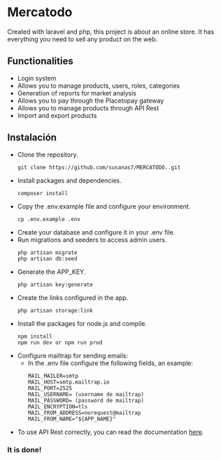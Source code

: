
# Mercatodo

Created with laravel and php, this project is about an online store. It has everything you need to sell any product on the web.

## Functionalities
- Login system
- Allows you to manage products, users, roles, categories
- Generation of reports for market analysis
- Allows you to pay through the Placetopay gateway
- Allows you to manage products through API Rest
- Import and export products

## Instalación

- Clone the repository.
    ```
    git clone https://github.com/susanas7/MERCATODO..git
    ```
- Install packages and dependencies.
    ```
    composer install
    ```
- Copy the .env.example file and configure your environment.
    ```
    cp .env.example .env
    ```
- Create your database and configure it in your .env file.
- Run migrations and seeders to access admin users.
    ```
    php artisan migrate
    php artisan db:seed
    ```
- Generate the APP_KEY.
    ```
    php artisan key:generate
    ```
- Create the links configured in the app.
    ```
    php artisan storage:link
    ```
- Install the packages for node.js and compile.
    ```
    npm install
    npm run dev or npm run prod
    ```
- Configure mailtrap for sending emails:
    - In the .env file configure the following fields, an example:
        ```
        MAIL_MAILER=smtp
        MAIL_HOST=smtp.mailtrap.io
        MAIL_PORT=2525
        MAIL_USERNAME= (username de mailtrap)
        MAIL_PASSWORD= (password de mailtrap)
        MAIL_ENCRYPTION=tls
        MAIL_FROM_ADDRESS=norequest@mailtrap
        MAIL_FROM_NAME="${APP_NAME}"
        ```
- To use API Rest correctly, you can read the documentation [here](https://documenter.getpostman.com/view/11883657/TVmHDfGU).

### It is done!